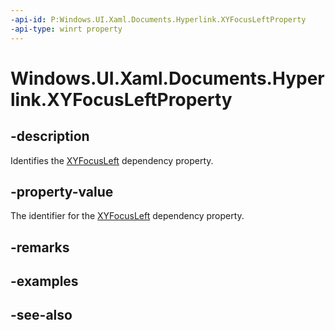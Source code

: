```yaml
---
-api-id: P:Windows.UI.Xaml.Documents.Hyperlink.XYFocusLeftProperty
-api-type: winrt property
---
```


<!-- Property syntax
public Windows.UI.Xaml.DependencyProperty XYFocusLeftProperty { get; }
-->

# Windows.UI.Xaml.Documents.Hyperlink.XYFocusLeftProperty

## -description
Identifies the [XYFocusLeft](hyperlink_xyfocusleft.md) dependency property.



## -property-value
The identifier for the [XYFocusLeft](hyperlink_xyfocusleft.md) dependency property.

## -remarks

## -examples

## -see-also
